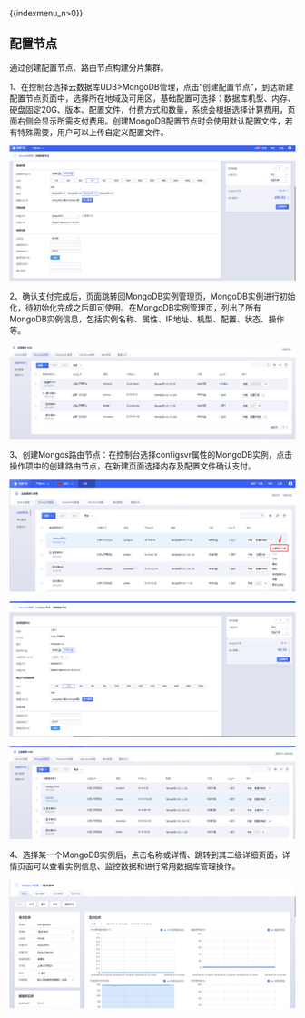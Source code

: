 {{indexmenu_n>0}}

## 配置节点

通过创建配置节点、路由节点构建分片集群。

1、在控制台选择云数据库UDB\>MongoDB管理，点击“创建配置节点”，到达新建配置节点页面中，选择所在地域及可用区，基础配置可选择：数据库机型、内存、硬盘固定20G、版本、配置文件，付费方式和数量，系统会根据选择计算费用，页面右侧会显示所需支付费用。创建MongoDB配置节点时会使用默认配置文件，若有特殊需要，用户可以上传自定义配置文件。

![image](/images/mongodbv406.png)

2、确认支付完成后，页面跳转回MongoDB实例管理页，MongoDB实例进行初始化，待初始化完成之后即可使用。在MongoDB实例管理页，列出了所有MongoDB实例信息，包括实例名称、属性、IP地址、机型、配置、状态、操作等。

![image](/images/mongodbv408.png)

3、创建Mongos路由节点：在控制台选择configsvr属性的MongoDB实例，点击操作项中的创建路由节点，在新建页面选择内存及配置文件确认支付。

![image](/images/mongodbv409.png)

![image](/images/mongodbv410.png)

![image](/images/mongodbv411.png)

4、选择某一个MongoDB实例后，点击名称或详情、跳转到其二级详细页面，详情页面可以查看实例信息、监控数据和进行常用数据库管理操作。

![image](/images/mongodbv404.png)
